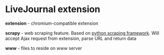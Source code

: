 # LiveJournal extension

**extension** - chromium-compatible extension

**scrapy** - web scraping feature.
Based on [python scraping framework](http://scrapy.org).
Will accept Ajax request from extension, parse URL and return data

**www** - files to reside on www server